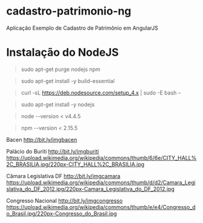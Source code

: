 # cadastro-patrimonio-ng
Aplicação Exemplo de Cadastro de Patrimônio em AngularJS

# Instalação do NodeJS

> sudo apt-get purge nodejs npm

> sudo apt-get install -y build-essential

> curl 
  -sL https://deb.nodesource.com/setup_4.x
  | sudo -E bash –

> sudo apt-get install -y nodejs

> node --version
< v4.4.5

> npm --version
< 2.15.5

Bacen
http://bit.ly/imgbacen

Palácio do Buriti
http://bit.ly/imgburiti
https://upload.wikimedia.org/wikipedia/commons/thumb/6/6e/CITY_HALL%2C_BRASILIA.jpg/220px-CITY_HALL%2C_BRASILIA.jpg

Câmara Legislativa DF
http://bit.ly/imgcamara
https://upload.wikimedia.org/wikipedia/commons/thumb/d/d2/Camara_Legislativa_do_DF_2012.jpg/220px-Camara_Legislativa_do_DF_2012.jpg

Congresso Nacional
http://bit.ly/imgcongresso
https://upload.wikimedia.org/wikipedia/commons/thumb/e/e4/Congresso_do_Brasil.jpg/220px-Congresso_do_Brasil.jpg